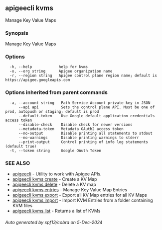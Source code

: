 ## apigeecli kvms

Manage Key Value Maps

### Synopsis

Manage Key Value Maps

### Options

```
  -h, --help            help for kvms
  -o, --org string      Apigee organization name
  -r, --region string   Apigee control plane region name; default is https://apigee.googleapis.com
```

### Options inherited from parent commands

```
  -a, --account string   Path Service Account private key in JSON
      --api api          Sets the control plane API. Must be one of prod, autopush or staging; default is prod
      --default-token    Use Google default application credentials access token
      --disable-check    Disable check for newer versions
      --metadata-token   Metadata OAuth2 access token
      --no-output        Disable printing all statements to stdout
      --no-warnings      Disable printing warnings to stderr
      --print-output     Control printing of info log statements (default true)
  -t, --token string     Google OAuth Token
```

### SEE ALSO

* [apigeecli](apigeecli.md)	 - Utility to work with Apigee APIs.
* [apigeecli kvms create](apigeecli_kvms_create.md)	 - Create a KV Map
* [apigeecli kvms delete](apigeecli_kvms_delete.md)	 - Delete a KV map
* [apigeecli kvms entries](apigeecli_kvms_entries.md)	 - Manage Key Value Map Entries
* [apigeecli kvms export](apigeecli_kvms_export.md)	 - Export all KV Map entries for all KV Maps
* [apigeecli kvms import](apigeecli_kvms_import.md)	 - Import KVM Entries from a folder containing KVM files
* [apigeecli kvms list](apigeecli_kvms_list.md)	 - Returns a list of KVMs

###### Auto generated by spf13/cobra on 5-Dec-2024
